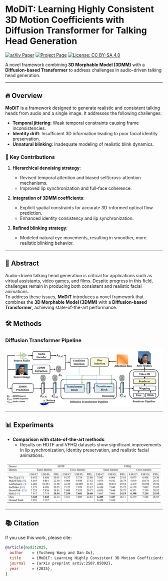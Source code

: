 # MoDiT: Learning Highly Consistent 3D Motion Coefficients with Diffusion Transformer for Talking Head Generation

[![arXiv Paper](https://img.shields.io/badge/arXiv-2507.05092-red)](https://arxiv.org/abs/2507.05092)
[![Project Page](https://img.shields.io/badge/Project-Page-blue)](https://modit-talkinghead.github.io/modit/)
[![License: CC BY-SA 4.0](https://img.shields.io/badge/License-CC%20BY--SA%204.0-lightgrey)](https://creativecommons.org/licenses/by-sa/4.0/)

A novel framework combining **3D Morphable Model (3DMM)** with a **Diffusion-based Transformer** to address challenges in audio-driven talking head generation.
  
---

## 🔥 Overview

**MoDiT** is a framework designed to generate realistic and consistent talking heads from audio and a single image. It addresses the following challenges:

- **Temporal jittering**: Weak temporal constraints causing frame inconsistencies.
- **Identity drift**: Insufficient 3D information leading to poor facial identity preservation.
- **Unnatural blinking**: Inadequate modeling of realistic blink dynamics.

### 🚀 Key Contributions

1. **Hierarchical denoising strategy**:
   - Revised temporal attention and biased self/cross-attention mechanisms.
   - Improved lip synchronization and full-face coherence.
   
2. **Integration of 3DMM coefficients**:
   - Explicit spatial constraints for accurate 3D-informed optical flow prediction.
   - Enhanced identity consistency and lip synchronization.

3. **Refined blinking strategy**:
   - Modeled natural eye movements, resulting in smoother, more realistic blinking behavior.

---

## 📄 Abstract

Audio-driven talking head generation is critical for applications such as virtual assistants, video games, and films. Despite progress in this field, challenges remain in producing both consistent and realistic facial animations.  
To address these issues, **MoDiT** introduces a novel framework that combines the **3D Morphable Model (3DMM)** with a **Diffusion-based Transformer**, achieving state-of-the-art performance.  

## 🛠️ Methods

### Diffusion Transformer Pipeline
![Pipeline Overview](./Pipeline.png)


---

## 📊 Experiments

- **Comparison with state-of-the-art methods**:
  - Results on HDTF and VFHQ datasets show significant improvements in lip synchronization, identity preservation, and realistic facial animations.
  
![Comparison Table](./Table.png)

---



## 📚 Citation

If you use this work, please cite:

```bibtex
@article{modit2025,
  author    = {Yucheng Wang and Dan Xu},
  title     = {MoDiT: Learning Highly Consistent 3D Motion Coefficients with Diffusion Transformer for Talking Head Generation},
  journal   = {arXiv preprint arXiv:2507.05092},
  year      = {2025},
}
